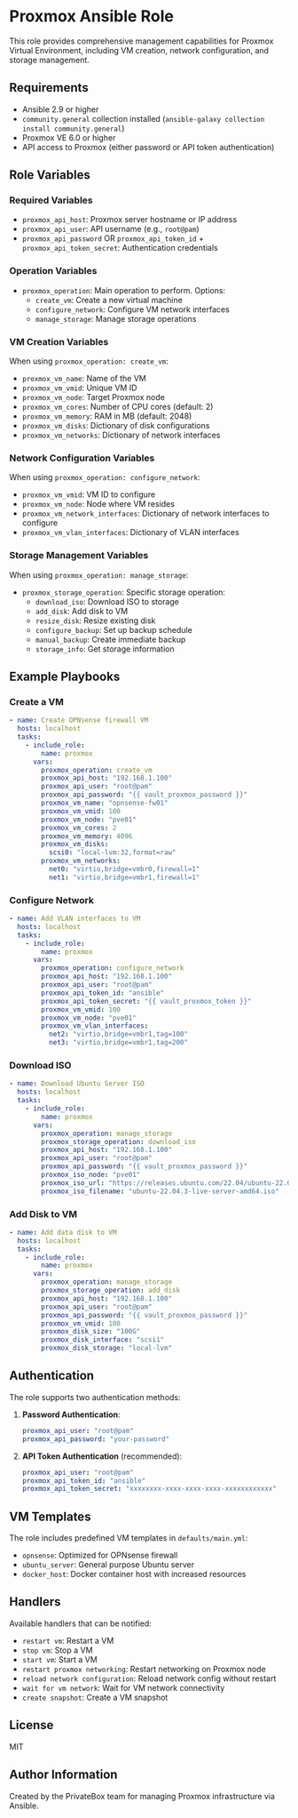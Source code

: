 # Proxmox Ansible Role

This role provides comprehensive management capabilities for Proxmox Virtual Environment, including VM creation, network configuration, and storage management.

## Requirements

- Ansible 2.9 or higher
- `community.general` collection installed (`ansible-galaxy collection install community.general`)
- Proxmox VE 6.0 or higher
- API access to Proxmox (either password or API token authentication)

## Role Variables

### Required Variables

- `proxmox_api_host`: Proxmox server hostname or IP address
- `proxmox_api_user`: API username (e.g., `root@pam`)
- `proxmox_api_password` OR `proxmox_api_token_id` + `proxmox_api_token_secret`: Authentication credentials

### Operation Variables

- `proxmox_operation`: Main operation to perform. Options:
  - `create_vm`: Create a new virtual machine
  - `configure_network`: Configure VM network interfaces
  - `manage_storage`: Manage storage operations

### VM Creation Variables

When using `proxmox_operation: create_vm`:
- `proxmox_vm_name`: Name of the VM
- `proxmox_vm_vmid`: Unique VM ID
- `proxmox_vm_node`: Target Proxmox node
- `proxmox_vm_cores`: Number of CPU cores (default: 2)
- `proxmox_vm_memory`: RAM in MB (default: 2048)
- `proxmox_vm_disks`: Dictionary of disk configurations
- `proxmox_vm_networks`: Dictionary of network interfaces

### Network Configuration Variables

When using `proxmox_operation: configure_network`:
- `proxmox_vm_vmid`: VM ID to configure
- `proxmox_vm_node`: Node where VM resides
- `proxmox_vm_network_interfaces`: Dictionary of network interfaces to configure
- `proxmox_vm_vlan_interfaces`: Dictionary of VLAN interfaces

### Storage Management Variables

When using `proxmox_operation: manage_storage`:
- `proxmox_storage_operation`: Specific storage operation:
  - `download_iso`: Download ISO to storage
  - `add_disk`: Add disk to VM
  - `resize_disk`: Resize existing disk
  - `configure_backup`: Set up backup schedule
  - `manual_backup`: Create immediate backup
  - `storage_info`: Get storage information

## Example Playbooks

### Create a VM

```yaml
- name: Create OPNsense firewall VM
  hosts: localhost
  tasks:
    - include_role:
        name: proxmox
      vars:
        proxmox_operation: create_vm
        proxmox_api_host: "192.168.1.100"
        proxmox_api_user: "root@pam"
        proxmox_api_password: "{{ vault_proxmox_password }}"
        proxmox_vm_name: "opnsense-fw01"
        proxmox_vm_vmid: 100
        proxmox_vm_node: "pve01"
        proxmox_vm_cores: 2
        proxmox_vm_memory: 4096
        proxmox_vm_disks:
          scsi0: "local-lvm:32,format=raw"
        proxmox_vm_networks:
          net0: "virtio,bridge=vmbr0,firewall=1"
          net1: "virtio,bridge=vmbr1,firewall=1"
```

### Configure Network

```yaml
- name: Add VLAN interfaces to VM
  hosts: localhost
  tasks:
    - include_role:
        name: proxmox
      vars:
        proxmox_operation: configure_network
        proxmox_api_host: "192.168.1.100"
        proxmox_api_user: "root@pam"
        proxmox_api_token_id: "ansible"
        proxmox_api_token_secret: "{{ vault_proxmox_token }}"
        proxmox_vm_vmid: 100
        proxmox_vm_node: "pve01"
        proxmox_vm_vlan_interfaces:
          net2: "virtio,bridge=vmbr1,tag=100"
          net3: "virtio,bridge=vmbr1,tag=200"
```

### Download ISO

```yaml
- name: Download Ubuntu Server ISO
  hosts: localhost
  tasks:
    - include_role:
        name: proxmox
      vars:
        proxmox_operation: manage_storage
        proxmox_storage_operation: download_iso
        proxmox_api_host: "192.168.1.100"
        proxmox_api_user: "root@pam"
        proxmox_api_password: "{{ vault_proxmox_password }}"
        proxmox_iso_node: "pve01"
        proxmox_iso_url: "https://releases.ubuntu.com/22.04/ubuntu-22.04.3-live-server-amd64.iso"
        proxmox_iso_filename: "ubuntu-22.04.3-live-server-amd64.iso"
```

### Add Disk to VM

```yaml
- name: Add data disk to VM
  hosts: localhost
  tasks:
    - include_role:
        name: proxmox
      vars:
        proxmox_operation: manage_storage
        proxmox_storage_operation: add_disk
        proxmox_api_host: "192.168.1.100"
        proxmox_api_user: "root@pam"
        proxmox_api_password: "{{ vault_proxmox_password }}"
        proxmox_vm_vmid: 100
        proxmox_disk_size: "100G"
        proxmox_disk_interface: "scsi1"
        proxmox_disk_storage: "local-lvm"
```

## Authentication

The role supports two authentication methods:

1. **Password Authentication**:
   ```yaml
   proxmox_api_user: "root@pam"
   proxmox_api_password: "your-password"
   ```

2. **API Token Authentication** (recommended):
   ```yaml
   proxmox_api_user: "root@pam"
   proxmox_api_token_id: "ansible"
   proxmox_api_token_secret: "xxxxxxxx-xxxx-xxxx-xxxx-xxxxxxxxxxxx"
   ```

## VM Templates

The role includes predefined VM templates in `defaults/main.yml`:
- `opnsense`: Optimized for OPNsense firewall
- `ubuntu_server`: General purpose Ubuntu server
- `docker_host`: Docker container host with increased resources

## Handlers

Available handlers that can be notified:
- `restart vm`: Restart a VM
- `stop vm`: Stop a VM
- `start vm`: Start a VM
- `restart proxmox networking`: Restart networking on Proxmox node
- `reload network configuration`: Reload network config without restart
- `wait for vm network`: Wait for VM network connectivity
- `create snapshot`: Create a VM snapshot

## License

MIT

## Author Information

Created by the PrivateBox team for managing Proxmox infrastructure via Ansible.
